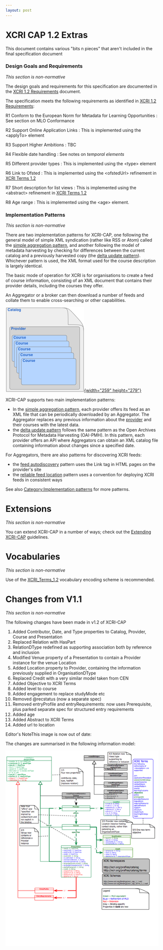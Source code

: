 ```yaml
---
layout: post
---
```


<script>
  (function(i,s,o,g,r,a,m){i['GoogleAnalyticsObject']=r;i[r]=i[r]||function(){
  (i[r].q=i[r].q||[]).push(arguments)},i[r].l=1*new Date();a=s.createElement(o),
  m=s.getElementsByTagName(o)[0];a.async=1;a.src=g;m.parentNode.insertBefore(a,m)
  })(window,document,'script','https://www.google-analytics.com/analytics.js','ga');

  ga('create', 'UA-73710929-3', 'auto');
  ga('send', 'pageview');

</script>

XCRI CAP 1.2 Extras 
===================

This document contains various "bits n pieces" that aren't included in
the final specification document

### Design Goals and Requirements

*This section is non-normative*

The design goals and requirements for this specification are documented
in the [XCRI 1.2
Requirements](XCRI_1.2_Requirements.html "XCRI 1.2 Requirements")
document.

The specification meets the following requirements as identified in
[XCRI 1.2
Requirements](XCRI_1.2_Requirements.html "XCRI 1.2 Requirements"):

R1 Conform to the European Norm for Metadata for Learning Opportunities
:   See section on MLO Conformance

R2 Support Online Application Links
:   This is implemented using the &lt;applyTo&gt; element

R3 Support Higher Ambitions
:   TBC

R4 Flexible date handling
:   See notes on *temporal elements*

R5 Different provider types
:   This is implemented using the &lt;type&gt; element

R6 Link to Ofsted
:   This is implemented using the &lt;ofstedUrl&gt; refinement in [XCRI
    Terms 1.2](XCRI_Terms_1.2.html "XCRI Terms 1.2")

R7 Short description for list views
:   This is implemented using the &lt;abstract&gt; refinement in [XCRI
    Terms 1.2](XCRI_Terms_1.2.html "XCRI Terms 1.2")

R8 Age range
:   This is implemented using the &lt;age&gt; element.


### Implementation Patterns

*This section is non-normative*

There are two implementation patterns for XCRI-CAP, one following the
general model of simple XML syndication (rather like RSS or Atom) called
the [simple aggregation
pattern](Simple_aggregation_pattern.html "Simple aggregation pattern"),
and another following the model of metadata harvesting by checking for
differences between the current catalog and a previously harvested copy
(the [delta update
pattern](Delta_update_pattern.html "Delta update pattern")). Whichever
pattern is used, the XML format used for the course description is
largely identical.

The basic mode of operation for XCRI is for organisations to create a
feed of course information, consisting of an XML document that contains
their provider details, including the courses they offer.

An Aggregator or a broker can then download a number of feeds and
collate them to enable cross-searching or other capabilities.

[![Image:Model.png](../images/7/79/Model.png){width="259"
height="279"}](Image%253AModel.png "Image:Model.png")

XCRI-CAP supports two main implementation patterns:

-   In the [simple aggregation
    pattern](Simple_aggregation_pattern.html "Simple aggregation pattern"),
    each provider offers its feed as an XML file that can be
    periodically downloaded by an Aggregator. The Aggregator replaces
    any previous information about the
    [provider](Provider.html "Provider") and their courses with the
    latest data.
-   the [delta update
    pattern](Delta_update_pattern.html "Delta update pattern") follows
    the same pattern as the Open Archives Protocol for Metadata
    Harvesting (OAI-PMH). In this pattern, each provider offers an API
    where Aggregators can obtain an XML catalog file containing
    information about changes since a specified date.

For Aggregators, there are also patterns for discovering XCRI feeds:

-   the [feed
    autodiscovery](Feed_autodiscovery.html "Feed autodiscovery") pattern
    uses the Link tag in HTML pages on the provider's site
-   the [reliable feed
    location](Reliable_feed_location.html "Reliable feed location")
    pattern uses a convention for deploying XCRI feeds in consistent
    ways

See also [Category:Implementation
patterns](Category%253AImplementation_patterns.html "Category:Implementation patterns")
for more patterns.


Extensions
=====================================================================================================================================================================================

*This section is non-normative*

You can extend XCRI-CAP in a number of ways; check out the [Extending
XCRI-CAP](Extending_XCRI-CAP.html "Extending XCRI-CAP") guidelines.


Vocabularies
=========================================================================================================================================================================================

*This section is non-normative*

Use of the [XCRI\_Terms\_1.2](XCRI_Terms_1.2.html "XCRI Terms 1.2")
vocabulary encoding scheme is recommended.



Changes from V1.1
===================================================================================================================================================================================================

*This section is non-normative*

The following changes have been made in v1.2 of XCRI-CAP

1.  Added Contributor, Date, and Type properties to Catalog, Provider,
    Course and Presentation
2.  Replaced Relation with HasPart
3.  RelationDType redefined as supporting association both by reference
    and inclusion
4.  Modified Venue property of a Presentation to contain a Provider
    instance for the venue Location
5.  Added Location property to Provider, containing the information
    previously supplied in OrganisationDType
6.  Replaced Credit with a very similar model taken from CEN
7.  Added Objective to XCRI Terms
8.  Added level to course
9.  Added engagement to replace studyMode etc
10. Removed @recstatus (now a separate spec)
11. Removed entryProfile and entryRequirements: now uses Prerequisite,
    plus parked separate spec for structured entry requirements
12. Added age
13. Added Abstract to XCRI Terms
14. Added url to location




Editor's NoteThis image is now out of date:



The changes are summarised in the following information model:

[![Image:XCRI CAP 1 2.png](../images/4/44/XCRI_CAP_1_2.png)](Image%253AXCRI_CAP_1_2.png "Image:XCRI CAP 1 2.png")

